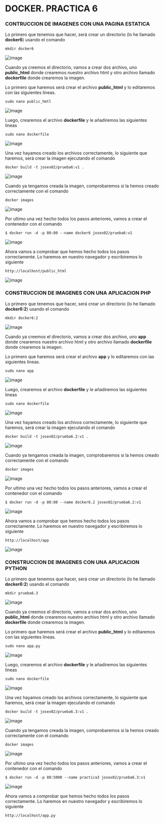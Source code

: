 # DOCKER. PRACTICA 6

### CONTRUCCION DE IMAGENES CON UNA PAGINA ESTATICA

Lo primero que tenemos que hacer, será crear un directorio (lo he llamado **docker6**) usando el comando

````
mkdir docker6
````

![image](https://github.com/Josex02/SREI-ASIR2/assets/91255971/15e1875e-470b-448c-906b-f637f9c5477e)

Cuando ya creemos el directorio, vamos a crear dos archivo, uno **public_html** donde crearemos nuestro archivo html y otro archivo llamado **dockerfile** donde crearemos la imagen.

Lo primero que haremos será crear el archivo **public_html** y lo editaremos con las siguientes lineas.

````
sudo nano public_hmtl
````

![image](https://github.com/Josex02/SREI-ASIR2/assets/91255971/2c99dcec-23be-4c94-aa0c-b222f308e2c2)

Luego, crearemos el archivo **dockerfile** y le añadiremos las siguientes lineas

````
sudo nano dockerfile
````

![image](https://github.com/Josex02/SREI-ASIR2/assets/91255971/4c19d05a-f4b0-478f-897a-fa138f0553de)

Una vez hayamos creado los archivos correctamente, lo siguiente que haremos, será crear la imagen ejecutando el comando

````
docker build -t josex02/prueba6:v1 .
````

![image](https://github.com/Josex02/SREI-ASIR2/assets/91255971/296d4502-a829-4ff4-9740-8aa785cd8255)

Cuando ya tengamos creada la imagen, comprobaremos si la hemos creado correctamente con el comando

````
docker images
````

![image](https://github.com/Josex02/SREI-ASIR2/assets/91255971/1a6f1b6d-76a2-4256-a016-97af94dd17f7)

Por ultimo una vez hecho todos los pasos anteriores, vamos a crear el contenedor con el comando

````
$ docker run -d -p 80:80 --name docker6 josex02/prueba6:v1
````

![image](https://github.com/Josex02/SREI-ASIR2/assets/91255971/76c16b1b-a630-4a35-a9cd-23c69839c858)

Ahora vamos a comprobar que hemos hecho todos los pasos correctamente. Lo haremos en nuestro navegador y escribiremos lo siguiente

````
http://localhost/public_html
````

![image](https://github.com/Josex02/SREI-ASIR2/assets/91255971/1222174d-07cb-451b-be4b-2535ea4db4bc)

### CONSTRUCCION DE IMAGENES CON UNA APLICACION PHP

Lo primero que tenemos que hacer, será crear un directorio (lo he llamado **docker6:2**) usando el comando

````
mkdir docker6:2
````

![image](https://github.com/Josex02/SREI-ASIR2/assets/91255971/077c9683-8038-4c82-822f-fc88ed2c0fbb)


Cuando ya creemos el directorio, vamos a crear dos archivo, uno **app** donde crearemos nuestro archivo html y otro archivo llamado **dockerfile** donde crearemos la imagen.

Lo primero que haremos será crear el archivo **app** y lo editaremos con las siguientes lineas.

````
sudo nano app
````

![image](https://github.com/Josex02/SREI-ASIR2/assets/91255971/a8618b9f-7591-4cc4-9f6b-d064f76b03ce)

Luego, crearemos el archivo **dockerfile** y le añadiremos las siguientes lineas

````
sudo nano dockerfile
````

![image](https://github.com/Josex02/SREI-ASIR2/assets/91255971/3b8c2adc-ebff-4114-abe5-6ae8ffefbf2a)

Una vez hayamos creado los archivos correctamente, lo siguiente que haremos, será crear la imagen ejecutando el comando

````
docker build -t josex02/prueba6.2:v1 .
````

![image](https://github.com/Josex02/SREI-ASIR2/assets/91255971/70ff45d3-b37f-45fb-a3a2-ca6554ac40df)

Cuando ya tengamos creada la imagen, comprobaremos si la hemos creado correctamente con el comando

````
docker images
````

![image](https://github.com/Josex02/SREI-ASIR2/assets/91255971/b031b120-2c79-4fd8-802c-3dd93efb1ed2)

Por ultimo una vez hecho todos los pasos anteriores, vamos a crear el contenedor con el comando

````
$ docker run -d -p 80:80 --name docker6.2 josex02/prueba6.2:v1
````

![image](https://github.com/Josex02/SREI-ASIR2/assets/91255971/a6311907-7c84-4696-a384-c5aaa4d3d8ea)

Ahora vamos a comprobar que hemos hecho todos los pasos correctamente. Lo haremos en nuestro navegador y escribiremos lo siguiente

````
http://localhost/app
````

![image](https://github.com/Josex02/SREI-ASIR2/assets/91255971/2c3434c4-aacb-4984-b3b9-6e5dc671427a)


### CONSTRUCCION DE IMAGENES CON UNA APLICACION PYTHON

Lo primero que tenemos que hacer, será crear un directorio (lo he llamado **docker6:2**) usando el comando

````
mkdir prueba6.3
````

![image](https://github.com/Josex02/SREI-ASIR2/assets/91255971/fce955df-7949-4150-9d31-6cd1ddb9edd9)

Cuando ya creemos el directorio, vamos a crear dos archivo, uno **public_html** donde crearemos nuestro archivo html y otro archivo llamado **dockerfile** donde crearemos la imagen.

Lo primero que haremos será crear el archivo **public_html** y lo editaremos con las siguientes lineas.

````
sudo nano app.py
````

![image](https://github.com/Josex02/SREI-ASIR2/assets/91255971/f7028346-fc8b-4c0e-8981-73aa29194854)

Luego, crearemos el archivo **dockerfile** y le añadiremos las siguientes lineas

````
sudo nano dockerfile
````

![image](https://github.com/Josex02/SREI-ASIR2/assets/91255971/623a9acf-3265-4ddd-9d9e-50d1eb715af7)

Una vez hayamos creado los archivos correctamente, lo siguiente que haremos, será crear la imagen ejecutando el comando

````
docker build -t josex02/prueba6.3:v1 .
````

![image](https://github.com/Josex02/SREI-ASIR2/assets/91255971/338eae28-f341-41d0-8046-786af9836f4e)

Cuando ya tengamos creada la imagen, comprobaremos si la hemos creado correctamente con el comando

````
docker images
````

![image](https://github.com/Josex02/SREI-ASIR2/assets/91255971/47defb93-61cd-405d-a6ed-21759c75539e)

Por ultimo una vez hecho todos los pasos anteriores, vamos a crear el contenedor con el comando

````
$ docker run -d -p 80:5000 --name practica3 josex02/prueba6.3:v1
````

![image](https://github.com/Josex02/SREI-ASIR2/assets/91255971/14f2a10a-5383-4420-9ea5-f0a43ac59a3c)

Ahora vamos a comprobar que hemos hecho todos los pasos correctamente. Lo haremos en nuestro navegador y escribiremos lo siguiente

````
http://localhost/app.py
````





